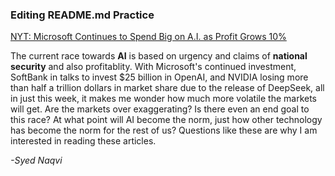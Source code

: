### Editing README.md Practice

[NYT: Microsoft Continues to Spend Big on A.I. as Profit Grows 10%](https://www.nytimes.com/2025/01/29/technology/microsoft-earnings-stock.html)


The current race towards **AI** is based on urgency and claims of **national security** and also profitablity.
With Microsoft's continued investment, SoftBank in talks to invest $25 billion in OpenAI, and NVIDIA losing more than
half a trillion dollars in market share due to the release of DeepSeek, all in just this week, it makes me wonder how 
much more volatile the markets will get. Are the markets over exaggerating? Is there even an end goal to this race? At 
what point will AI become the norm, just how other technology has become the norm for the rest of us? Questions like 
these are why I am interested in reading these articles. 

*-Syed Naqvi*
